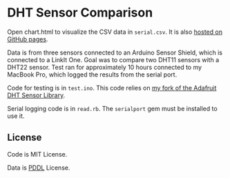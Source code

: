 # DHT Sensor Comparison

Open chart.html to visualize the CSV data in `serial.csv`. It is also [hosted on GitHub pages](https://geosensorweblab.github.io/dht-sensor-test/chart.html).

Data is from three sensors connected to an Arduino Sensor Shield, which is connected to a LinkIt One. Goal was to compare two DHT11 sensors with a DHT22 sensor. Test ran for approximately 10 hours connected to my MacBook Pro, which logged the results from the serial port.

Code for testing is in `test.ino`. This code relies on [my fork of the Adafruit DHT Sensor Library](https://github.com/GeoSensorWebLab/DHT-sensor-library).

Serial logging code is in `read.rb`. The `serialport` gem must be installed to use it.

## License

Code is MIT License.

Data is [PDDL](http://opendatacommons.org/licenses/pddl/) License.
